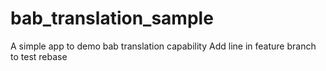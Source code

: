 # bab_translation_sample
A simple app to demo bab translation capability
Add line in feature branch to test rebase
